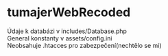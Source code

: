# tumajerWebRecoded
Údaje k databázi v includes/Database.php<br>
General konstanty v assets/config.ini<br>
Neobsahuje .htacces pro zabezpečení(nechtělo se mi)<br>
